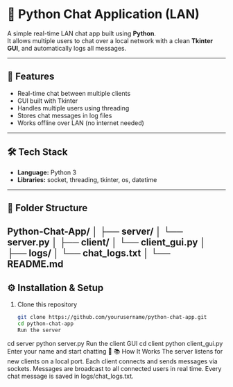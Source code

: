 # 💬 Python Chat Application (LAN)

A simple real-time LAN chat app built using **Python**.  
It allows multiple users to chat over a local network with a clean **Tkinter GUI**, and automatically logs all messages.

---

## 🚀 Features
- Real-time chat between multiple clients  
- GUI built with Tkinter  
- Handles multiple users using threading  
- Stores chat messages in log files  
- Works offline over LAN (no internet needed)

---

## 🛠️ Tech Stack
- **Language:** Python 3  
- **Libraries:** socket, threading, tkinter, os, datetime  

---

## 📁 Folder Structure
Python-Chat-App/
│
├── server/
│ └── server.py
│
├── client/
│ └── client_gui.py
│
├── logs/
│ └── chat_logs.txt
│
└── README.md
---

## ⚙️ Installation & Setup
1. Clone this repository  
   ```bash
   git clone https://github.com/yourusername/python-chat-app.git
   cd python-chat-app
   Run the server
cd server
python server.py
Run the client GUI
cd client
python client_gui.py
Enter your name and start chatting 🎉
📚 How It Works
The server listens for new clients on a local port.
Each client connects and sends messages via sockets.
Messages are broadcast to all connected users in real time.
Every chat message is saved in logs/chat_logs.txt.
